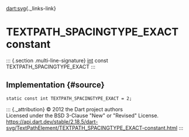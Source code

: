 [dart:svg](../../dart-svg/dart-svg-library){._links-link}

TEXTPATH\_SPACINGTYPE\_EXACT constant
=====================================

::: {.section .multi-line-signature}
[int](../../dart-core/int-class) const TEXTPATH\_SPACINGTYPE\_EXACT
:::

Implementation {#source}
--------------

``` {.language-dart data-language="dart"}
static const int TEXTPATH_SPACINGTYPE_EXACT = 2;
```

::: {._attribution}
© 2012 the Dart project authors\
Licensed under the BSD 3-Clause \"New\" or \"Revised\" License.\
<https://api.dart.dev/stable/2.18.5/dart-svg/TextPathElement/TEXTPATH_SPACINGTYPE_EXACT-constant.html>
:::
